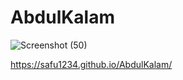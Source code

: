 # AbdulKalam
![Screenshot (50)](https://github.com/Safu1234/AbdulKalam/assets/131651767/bdd06461-3477-4ae5-bdbc-19f10b7428f6)

 https://safu1234.github.io/AbdulKalam/
